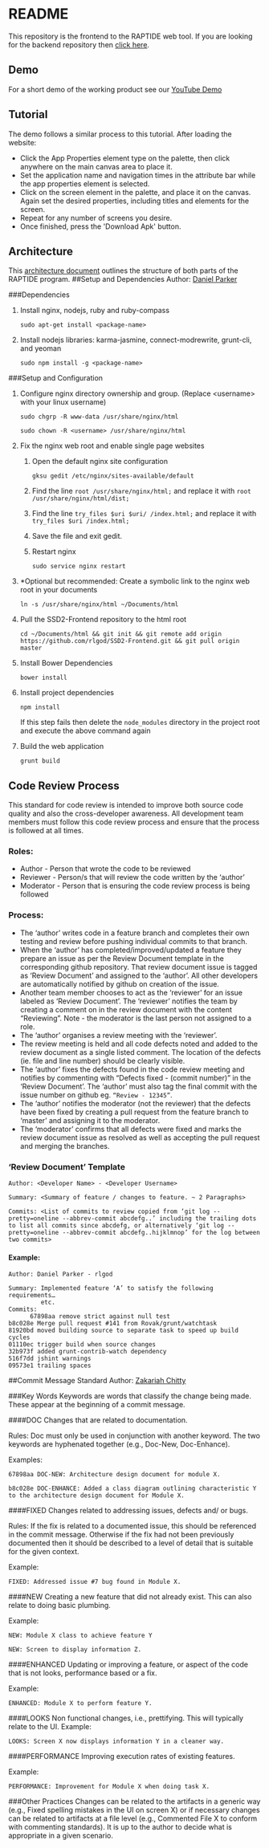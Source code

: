 README
===
This repository is the frontend to the RAPTIDE web tool. If you are looking for the backend repository then [click here](http://github.com/rlgod/SSD2-Backend).
## Demo
For a short demo of the working product see our [YouTube Demo](https://www.youtube.com/watch?v=FUUVBXXRfRU)
## Tutorial
The demo follows a similar process to this tutorial.
After loading the website:
* Click the App Properties element type on the palette, then click anywhere on the main canvas area to place it.
* Set the application name and navigation times in the attribute bar while the app properties element is selected.
* Click on the screen element in the palette, and place it on the canvas. Again set the desired properties, including titles and elements for the screen.
* Repeat for any number of screens you desire.
* Once finished, press the 'Download Apk' button.

## Architecture
This [architecture document](https://docs.google.com/document/d/1ymm5JxymRaUHveXnVgvbNbWf8D08Hx2GNmioxPNem50/edit#heading=h.br3fwomvrzib) outlines the structure of both parts of the RAPTIDE program.
##Setup and Dependencies
Author: <a href=mailto:dparker.tech@gmail.com>Daniel Parker</a>

###Dependencies
1. Install nginx, nodejs, ruby and ruby-compass
    ```
    sudo apt-get install <package-name>
    ```

2. Install nodejs libraries: karma-jasmine, connect-modrewrite, grunt-cli, and yeoman
    ```
    sudo npm install -g <package-name>
    ```

###Setup and Configuration
1.  Configure nginx directory ownership and group. (Replace &lt;username> with your linux username)
    ```
    sudo chgrp -R www-data /usr/share/nginx/html
    ```

    ```
    sudo chown -R <username> /usr/share/nginx/html
    ```
    
2. Fix the nginx web root and enable single page websites
    1. Open the default nginx site configuration
        ```
        gksu gedit /etc/nginx/sites-available/default
        ```

    2. Find the line ```root /usr/share/nginx/html;``` and replace it with ```root         /usr/share/nginx/html/dist;```
    3. Find the line ```try_files $uri $uri/ /index.html;``` and replace it with ```try_files $uri /index.html;```
    4. Save the file and exit gedit.
    
    5. Restart nginx
        ```
        sudo service nginx restart
        ```
        
        
3. *Optional but recommended: Create a symbolic link to the nginx web root in your documents
    ```
    ln -s /usr/share/nginx/html ~/Documents/html
    ```

4. Pull the SSD2-Frontend repository to the html root
    ```
    cd ~/Documents/html && git init && git remote add origin https://github.com/rlgod/SSD2-Frontend.git && git pull origin master
    ```
5. Install Bower Dependencies
    ```
    bower install
    ```

6. Install project dependencies
    ```
    npm install
    ```
    If this step fails then delete the ```node_modules``` directory in the project root and execute the above         command again

7. Build the web application
    ```
    grunt build
    ```

## Code Review Process
This standard for code review is intended to improve both source code quality and also the cross-developer awareness. All development team members must follow this code review process and ensure that the process is followed at all times.

### Roles:
* Author - Person that wrote the code to be reviewed
* Reviewer - Person/s that will review the code written by the ‘author’
* Moderator - Person that is ensuring the code review process is being followed

### Process:
* The ‘author’ writes code in a feature branch and completes their own testing and review before pushing individual commits to that branch.
* When the ‘author’ has completed/improved/updated a feature they prepare an issue as per the Review Document template in the corresponding github repository. That review document issue is tagged as ‘Review Document’ and assigned to the ‘author’. All other developers are automatically notified by github on creation of the issue.
* Another team member chooses to act as the ‘reviewer’ for an issue labeled as ‘Review Document’. The ‘reviewer’ notifies the team by creating a comment on in the review document with the content “Reviewing”. Note - the moderator is the last person not assigned to a role.
* The ‘author’ organises a review meeting with the ‘reviewer’.
* The review meeting is held and all code defects noted and added to the review document as a single listed comment. The location of the defects (ie. file and line number) should be clearly visible.
* The ‘author’ fixes the defects found in the code review meeting and notifies by commenting with “Defects fixed - (commit number)” in the ‘Review Document’. The ‘author’ must also tag the final commit with the issue number on github eg. ```“Review - 12345”```.
* The ‘author’ notifies the moderator (not the reviewer) that the defects have been fixed by creating a pull request from the feature branch to ‘master’ and assigning it to the moderator.
* The ‘moderator’ confirms that all defects were fixed and marks the review document issue as resolved as well as accepting the pull request and merging the branches. 


### ‘Review Document’ Template
```
Author: <Developer Name> - <Developer Username>

Summary: <Summary of feature / changes to feature. ~ 2 Paragraphs>

Commits: <List of commits to review copied from ‘git log --pretty=oneline --abbrev-commit abcdefg..’ including the trailing dots to list all commits since abcdefg, or alternatively ‘git log --pretty=oneline --abbrev-commit abcdefg..hijklmnop’ for the log between two commits>
```

#### Example:
```
Author: Daniel Parker - rlgod

Summary: Implemented feature ‘A’ to satisfy the following requirements…
         etc.
Commits: 
      67898aa remove strict against null test
b8c028e Merge pull request #141 from Rovak/grunt/watchtask
81920bd moved building source to separate task to speed up build cycles
01110ec trigger build when source changes
32b973f added grunt-contrib-watch dependency
516f7dd jshint warnings
09573e1 trailing spaces
```

##Commit Message Standard
Author: <a href=mailto:zakwak01@gmail.com>Zakariah Chitty</a>

###Key Words
Keywords are words that classify the change being made. These appear at the beginning of a commit message. 

####DOC
Changes that are related to documentation.

Rules:
Doc must only be used in conjunction with another keyword. The two keywords are hyphenated together (e.g., Doc-New, Doc-Enhance). 

Examples: 
```
67898aa DOC-NEW: Architecture design document for module X.

b8c028e DOC-ENHANCE: Added a class diagram outlining characteristic Y to the architecture design document for Module X.
```

####FIXED
Changes related to addressing issues, defects and/ or bugs. 

Rules:
If the fix is related to a documented issue, this should be referenced in the commit message. Otherwise if the fix had not been previously documented then it should be described to a level of detail that is suitable for the given context. 

Example: 
```
FIXED: Addressed issue #7 bug found in Module X.
```

####NEW
Creating a new feature that did not already exist. This can also relate to doing basic plumbing. 

Example: 
```
NEW: Module X class to achieve feature Y

NEW: Screen to display information Z.
```

####ENHANCED
Updating or improving a feature, or aspect of the code that is not looks, performance based or a fix. 

Example: 
```
ENHANCED: Module X to perform feature Y.
```

####LOOKS
Non functional changes, i.e., prettifying. This will typically relate to the UI.
Example: 
```
LOOKS: Screen X now displays information Y in a cleaner way. 
```

####PERFORMANCE
Improving execution rates of existing features. 

Example: 
```
PERFORMANCE: Improvement for Module X when doing task X. 
```

###Other Practices
Changes can be related to the artifacts in a generic way (e.g., Fixed spelling mistakes in the UI on screen X) or if necessary changes can be related to artifacts at a file level (e.g., Commented File X to conform with commenting standards). It is up to the author to decide what is appropriate in a given scenario. 

